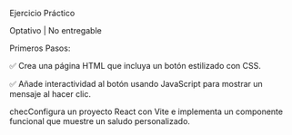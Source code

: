 Ejercicio Práctico

Optativo | No entregable

Primeros Pasos:

✅ Crea una página HTML que incluya un botón estilizado con CSS.

✅ Añade interactividad al botón usando JavaScript para mostrar un mensaje al hacer clic.

checConfigura un proyecto React con Vite e implementa un componente funcional que muestre un saludo personalizado.